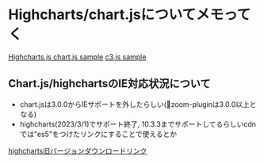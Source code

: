 # Highcharts/chart.jsについてメモってく

[Highcharts.js chart.js sample](highchart/sample.html)
[c3.js sample](c3/sample.html)

## Chart.js/highchartsのIE対応状況について

- chart.jsは3.0.0からIEサポートを外したらしい(🚨zoom-pluginは3.0.0以上となる)
- highcharts(2023/3/1)でサポート終了, 10.3.3までサポートしてるらしいcdnでは"es5"をつけたリンクにすることで使えるとか

[highcharts旧バージョンダウンロードリンク](https://www.highcharts.com/changelog/)

